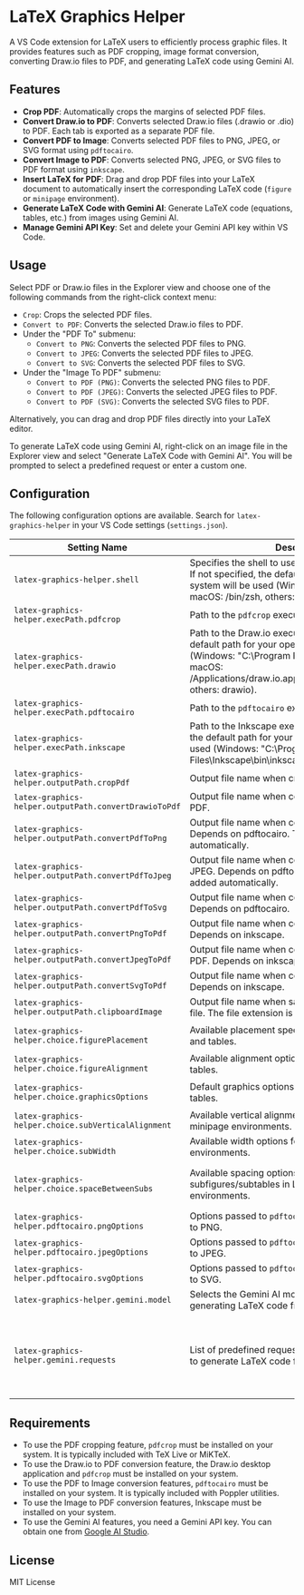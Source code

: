 # LaTeX Graphics Helper

A VS Code extension for LaTeX users to efficiently process graphic files. It provides features such as PDF cropping, image format conversion, converting Draw.io files to PDF, and generating LaTeX code using Gemini AI.

## Features

-   **Crop PDF**: Automatically crops the margins of selected PDF files.
-   **Convert Draw.io to PDF**: Converts selected Draw.io files (.drawio or .dio) to PDF. Each tab is exported as a separate PDF file.
-   **Convert PDF to Image**: Converts selected PDF files to PNG, JPEG, or SVG format using `pdftocairo`.
-   **Convert Image to PDF**: Converts selected PNG, JPEG, or SVG files to PDF format using `inkscape`.
-   **Insert LaTeX for PDF**: Drag and drop PDF files into your LaTeX document to automatically insert the corresponding LaTeX code (`figure` or `minipage` environment).
-   **Generate LaTeX Code with Gemini AI**: Generate LaTeX code (equations, tables, etc.) from images using Gemini AI.
-   **Manage Gemini API Key**: Set and delete your Gemini API key within VS Code.

## Usage

Select PDF or Draw.io files in the Explorer view and choose one of the following commands from the right-click context menu:

-   `Crop`: Crops the selected PDF files.
-   `Convert to PDF`: Converts the selected Draw.io files to PDF.
-   Under the "PDF To" submenu:
    - `Convert to PNG`: Converts the selected PDF files to PNG.
    - `Convert to JPEG`: Converts the selected PDF files to JPEG.
    - `Convert to SVG`: Converts the selected PDF files to SVG.
-   Under the "Image To PDF" submenu:
    - `Convert to PDF (PNG)`: Converts the selected PNG files to PDF.
    - `Convert to PDF (JPEG)`: Converts the selected JPEG files to PDF.
    - `Convert to PDF (SVG)`: Converts the selected SVG files to PDF.

Alternatively, you can drag and drop PDF files directly into your LaTeX editor.

To generate LaTeX code using Gemini AI, right-click on an image file in the Explorer view and select "Generate LaTeX Code with Gemini AI". You will be prompted to select a predefined request or enter a custom one.

## Configuration

The following configuration options are available. Search for `latex-graphics-helper` in your VS Code settings (`settings.json`).

| Setting Name | Description | Default Value |
|---|---|---|
| `latex-graphics-helper.shell` | Specifies the shell to use for executing commands. If not specified, the default shell for your operating system will be used (Windows: powershell.exe, macOS: /bin/zsh, others: /bin/bash). | `""` |
| `latex-graphics-helper.execPath.pdfcrop` | Path to the `pdfcrop` executable. | `pdfcrop` |
| `latex-graphics-helper.execPath.drawio` | Path to the Draw.io executable. If not specified, the default path for your operating system will be used (Windows: "C:\\Program Files\\draw.io\\draw.io.exe", macOS: /Applications/draw.io.app/Contents/MacOS/draw.io, others: drawio). | `""` |
| `latex-graphics-helper.execPath.pdftocairo` | Path to the `pdftocairo` executable. | `pdftocairo` |
| `latex-graphics-helper.execPath.inkscape` | Path to the Inkscape executable. If not specified, the default path for your operating system will be used (Windows: "C:\\Program Files\\Inkscape\\bin\\inkscape.exe", others: inkscape). | `""` |
| `latex-graphics-helper.outputPath.cropPdf` | Output file name when cropping a PDF file. | `${fileDirname}/${fileBasenameNoExtension}-crop.pdf` |
| `latex-graphics-helper.outputPath.convertDrawioToPdf` | Output file name when converting a Draw.io file to PDF. | `${fileDirname}/${fileBasenameNoExtension}/${tab}.pdf` |
| `latex-graphics-helper.outputPath.convertPdfToPng` | Output file name when converting a PDF file to PNG. Depends on pdftocairo. The file extension is added automatically. | `${fileDirname}/${fileBasenameNoExtension}` |
| `latex-graphics-helper.outputPath.convertPdfToJpeg` | Output file name when converting a PDF file to JPEG. Depends on pdftocairo. The file extension is added automatically. | `${fileDirname}/${fileBasenameNoExtension}` |
| `latex-graphics-helper.outputPath.convertPdfToSvg` | Output file name when converting a PDF file to SVG. Depends on pdftocairo. | `${fileDirname}/${fileBasenameNoExtension}.svg` |
| `latex-graphics-helper.outputPath.convertPngToPdf` | Output file name when converting a PNG file to PDF. Depends on inkscape. | `${fileDirname}/${fileBasenameNoExtension}.pdf` |
| `latex-graphics-helper.outputPath.convertJpegToPdf` | Output file name when converting a JPEG file to PDF. Depends on inkscape. | `${fileDirname}/${fileBasenameNoExtension}.pdf` |
| `latex-graphics-helper.outputPath.convertSvgToPdf` | Output file name when converting a SVG file to PDF. Depends on inkscape. | `${fileDirname}/${fileBasenameNoExtension}.pdf` |
| `latex-graphics-helper.outputPath.clipboardImage` | Output file name when saving clipboard images to a file. The file extension is added automatically. | `${fileDirname}/${dateNow}` |
| `latex-graphics-helper.choice.figurePlacement` | Available placement specifiers for LaTeX figures and tables. | `["[H]", "[h]", "[t]", "[b]", "[p]", "[ht]", "[hb]", "[hp]", "[tb]", "[tp]", "[bp]", "[htb]", "[htp]", "[hbp]", "[tbp]", "[htbp]"]` |
| `latex-graphics-helper.choice.figureAlignment` | Available alignment options for LaTeX figures and tables. | `["\\centering", "\\raggedright", "\\raggedleft"]` |
| `latex-graphics-helper.choice.graphicsOptions` | Default graphics options for LaTeX figures and tables. | `["[width=1.0\\linewidth]", "[width=0.9\\linewidth]", "[width=0.8\\linewidth]", "[width=0.7\\linewidth]", "[width=0.6\\linewidth]", "[width=0.5\\linewidth]"]` |
| `latex-graphics-helper.choice.subVerticalAlignment` | Available vertical alignment options for LaTeX minipage environments. | `["[t]", "[c]", "[b]"]` |
| `latex-graphics-helper.choice.subWidth` | Available width options for LaTeX minipage environments. | `["{0.45\\linewidth}", "{0.35\\linewidth}", "{0.25\\linewidth}", "{0.15\\linewidth}"]` |
| `latex-graphics-helper.choice.spaceBetweenSubs` | Available spacing options between subfigures/subtables in LaTeX minipage environments. | `["\\hspace{0.01\\linewidth}", "\\hspace{0.02\\linewidth}", "\\hspace{0.03\\linewidth}", "\\hspace{0.04\\linewidth}", "\\hspace{0.05\\linewidth}"]` |
| `latex-graphics-helper.pdftocairo.pngOptions` | Options passed to `pdftocairo` when converting PDF to PNG. | `["-png", "-transp", "-singlefile"]` |
| `latex-graphics-helper.pdftocairo.jpegOptions` | Options passed to `pdftocairo` when converting PDF to JPEG. | `["-jpeg", "-singlefile"]` |
| `latex-graphics-helper.pdftocairo.svgOptions` | Options passed to `pdftocairo` when converting PDF to SVG. | `["-svg"]` |
| `latex-graphics-helper.gemini.model` | Selects the Gemini AI model to be used for generating LaTeX code from images. | `gemini-2.0-flash` |
| `latex-graphics-helper.gemini.requests` | List of predefined requests for the Gemini AI model to generate LaTeX code from images. | `["Convert the uploaded file into a LaTeX equation and output it, enclosed in an align environment. Please avoid Markdown format and do not enclose the output in ```latex```. The output is intended for LaTeX.", "Convert the uploaded file into a LaTeX table and output it, enclosed in a table environment. Please avoid Markdown format and do not enclose the output in ```latex```. The output is intended for LaTeX."]` |

## Requirements

-   To use the PDF cropping feature, `pdfcrop` must be installed on your system. It is typically included with TeX Live or MiKTeX.
-   To use the Draw.io to PDF conversion feature, the Draw.io desktop application and `pdfcrop` must be installed on your system.
-   To use the PDF to Image conversion features, `pdftocairo` must be installed on your system. It is typically included with Poppler utilities.
-   To use the Image to PDF conversion features, Inkscape must be installed on your system.
-   To use the Gemini AI features, you need a Gemini API key. You can obtain one from [Google AI Studio](https://aistudio.google.com/app/apikey).

## License

MIT License
